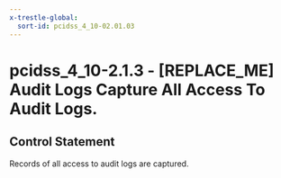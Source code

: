 ```yaml
---
x-trestle-global:
  sort-id: pcidss_4_10-02.01.03
---
```


# pcidss_4_10-2.1.3 - \[REPLACE_ME\] Audit Logs Capture All Access To Audit Logs.

## Control Statement

Records of all access to audit logs are captured.

